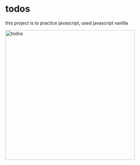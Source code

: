 # todos
this project is to practice javascript, used javascript vanilla

<img width="407" alt="todos" src="https://user-images.githubusercontent.com/92803581/201116821-800fe8b1-53d4-47cf-89ce-1992afff8674.png">
